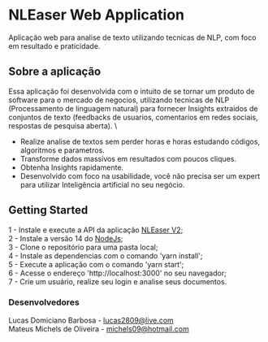 # NLEaser Web Application

Aplicação web para analise de texto utilizando tecnicas de NLP, com foco em resultado e praticidade.


## Sobre a aplicação

Essa aplicação foi desenvolvida com o intuito de se tornar um produto de software para o mercado de negocios, utilizando tecnicas de NLP (Processamento de linguagem natural) para fornecer Insights extraidos de conjuntos de texto (feedbacks de usuarios, comentarios em redes sociais, respostas de pesquisa aberta). \

* Realize analise de textos sem perder horas e horas estudando códigos, algoritmos e parametros.
* Transforme dados massivos em resultados com poucos cliques.
* Obtenha Insights rapidamente.
* Desenvolvido com foco na usabilidade, você não precisa ser um expert para utilizar Inteligência artificial no seu negócio.


## Getting Started

1 - Instale e execute a API da aplicação [NLEaser V2](https://github.com/MMichels/NLEaser_v2); \
2 - Instale a versão 14 do [NodeJs](https://nodejs.org/download/release/v14.15.1/); \
3 - Clone o repositório para uma pasta local; \
4 - Instale as dependencias com o comando 'yarn install'; \
5 - Execute a aplicação com o comando 'yarn start'; \
6 - Acesse o endereço 'http://localhost:3000' no seu navegador; \
7 - Crie um usuário, realize seu login e analise seus documentos.


### Desenvolvedores

Lucas Domiciano Barbosa - lucas2809@live.com \
Mateus Michels de Oliveira - michels09@hotmail.com
